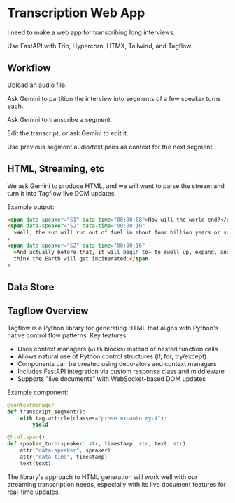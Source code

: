 # Transcription Web App

I need to make a web app for transcribing long interviews.

Use FastAPI with Trio, Hypercorn, HTMX, Tailwind, and Tagflow.

## Workflow

Upload an audio file.

Ask Gemini to partition the interview into segments of a few speaker turns each.

Ask Gemini to transcribe a segment.

Edit the transcript, or ask Gemini to edit it.

Use previous segment audio/text pairs as context for the next segment.

## HTML, Streaming, etc

We ask Gemini to produce HTML, and we will want to parse the stream and turn it into Tagflow live DOM updates.

Example output:

```html
<span data-speaker="S1" data-time="00:00:08">How will the world end?</span>
<span data-speaker="S2" data-time="00:00:10"
  >Well, the sun will run out of fuel in about four billion years or so.</span
>
<span data-speaker="S2" data-time="00:00:16"
  >And actually before that, it will begin to— to swell up, expand, and so we
  think the Earth will get incinerated.</span
>
```

## Data Store

## Tagflow Overview

Tagflow is a Python library for generating HTML that aligns with Python's native control flow patterns. Key features:

- Uses context managers (`with` blocks) instead of nested function calls
- Allows natural use of Python control structures (if, for, try/except)
- Components can be created using decorators and context managers
- Includes FastAPI integration via custom response class and middleware
- Supports "live documents" with WebSocket-based DOM updates

Example component:

```python
@contextmanager
def transcript_segment():
    with tag.article(classes="prose mx-auto my-4"):
        yield

@html.span()
def speaker_turn(speaker: str, timestamp: str, text: str):
    attr("data-speaker", speaker)
    attr("data-time", timestamp)
    text(text)
```

The library's approach to HTML generation will work well with our streaming transcription needs, especially with its live document features for real-time updates.
